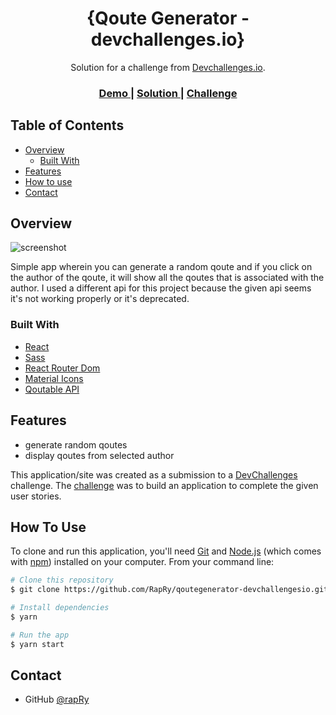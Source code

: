 <!-- Please update value in the {}  -->

<h1 align="center">{Qoute Generator - devchallenges.io}</h1>

<div align="center">
   Solution for a challenge from  <a href="http://devchallenges.io" target="_blank">Devchallenges.io</a>.
</div>

<div align="center">
  <h3>
    <a href="https://qoutegenerator-devchallengesio.netlify.app/">
      Demo
    </a>
    <span> | </span>
    <a href="https://devchallenges.io/solutions/GEOenZ03omyYoWwcmuqb">
      Solution
    </a>
    <span> | </span>
    <a href="https://devchallenges.io/challenges/8Y3J4ucAMQpSnYTwwWW8">
      Challenge
    </a>
  </h3>
</div>

<!-- TABLE OF CONTENTS -->

## Table of Contents

- [Overview](#overview)
  - [Built With](#built-with)
- [Features](#features)
- [How to use](#how-to-use)
- [Contact](#contact)

<!-- OVERVIEW -->

## Overview

![screenshot](https://user-images.githubusercontent.com/16707738/92399059-5716eb00-f132-11ea-8b14-bcacdc8ec97b.png)

Simple app wherein you can generate a random qoute and if you click on the author of the qoute, it will show all the qoutes that is associated with the author.
I used a different api for this project because the given api seems it's not working properly or it's deprecated.

### Built With

<!-- This section should list any major frameworks that you built your project using. Here are a few examples.-->

- [React](https://reactjs.org/)
- [Sass](https://sass-lang.com/)
- [React Router Dom](https://reactrouter.com/docs/en/v6/getting-started/overview)
- [Material Icons](https://fonts.google.com/icons)
- [Qoutable API](https://github.com/lukePeavey/quotable)

## Features

<!-- List the features of your application or follow the template. Don't share the figma file here :) -->
- generate random qoutes
- display qoutes from selected author

This application/site was created as a submission to a [DevChallenges](https://devchallenges.io/challenges) challenge. The [challenge](https://devchallenges.io/challenges/8Y3J4ucAMQpSnYTwwWW8) was to build an application to complete the given user stories.

## How To Use

<!-- For example: -->

To clone and run this application, you'll need [Git](https://git-scm.com) and [Node.js](https://nodejs.org/en/download/) (which comes with [npm](http://npmjs.com)) installed on your computer. From your command line:

```bash
# Clone this repository
$ git clone https://github.com/RapRy/qoutegenerator-devchallengesio.git

# Install dependencies
$ yarn

# Run the app
$ yarn start
```

## Contact

- GitHub [@rapRy](https://github.com/RapRy)
